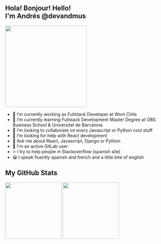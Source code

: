 ## Hola! Bonjour! Hello! <br>I'm Andrés @devandmus

<img align='center' src="https://media.giphy.com/media/LmNwrBhejkK9EFP504/giphy.gif" width="260">

- 🔭 I’m currently working as Fullstack Developer at Wom Chile
- 🌱 I’m currently learning Fullstack Development Master Degree at OBS Business School & Universitat de Barcelona
- 👯 I’m looking to collaborate on every Javascript or Python cool stuff
- 🤔 I’m looking for help with React development
- 💬 Ask me about React, Javascript, Django or Python
- 🤖 I'm an active GitLab user
- 🔥 I try to help people in Stackoverflow (spanish site)
- 😀 I speak fluently spanish and french and a little bite of english

## My GitHub Stats

<img height="180em" src="https://github-readme-stats.vercel.app/api?username=devandmus&show_icons=true&hide_border=true&&count_private=true&include_all_commits=true&theme=dark" />

<img height="180em" src="https://github-readme-stats.vercel.app/api/top-langs/?username=devandmus&langs_count=8&layout=compact&theme=dark" />
